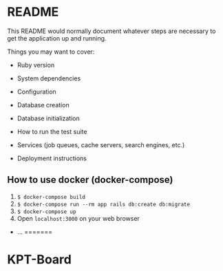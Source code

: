# README

This README would normally document whatever steps are necessary to get the
application up and running.

Things you may want to cover:

* Ruby version

* System dependencies

* Configuration

* Database creation

* Database initialization

* How to run the test suite

* Services (job queues, cache servers, search engines, etc.)

* Deployment instructions

## How to use docker (docker-compose)
1. `$ docker-compose build`
1. `$ docker-compose run --rm app rails db:create db:migrate`
1. `$ docker-compose up`
1. Open `localhost:3000` on your web browser

* ...
=======
# KPT-Board
